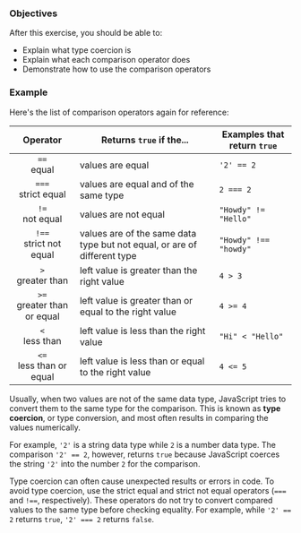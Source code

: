 <!--{ ids:[141], language:'JavaScript', type:'workshop', order: 15, name:'Type Coercion', description:'Coerce one data type into a another... everyone is  doing it!' } -->
### Objectives

After this exercise, you should be able to:

- Explain what type coercion is
- Explain what each comparison operator does
- Demonstrate how to use the comparison operators

### Example

Here's the list of comparison operators again for reference:

| Operator                      | Returns `true` if the...                                                 | Examples that return `true` |
| :---------------------------: | ------------------------------------------------------------------------ | --------------------------- |
| `==`<br>equal                 | values are equal                                                         | `'2' == 2`                  |
| `===`<br>strict equal         | values are equal and of the same type                                    | `2 === 2`                   |
| `!=`<br>not equal             | values are not equal                                                     | `"Howdy" != "Hello"`        |
| `!==`<br>strict not equal     | values are of the same data type but not equal, or are of different type | `"Howdy" !== "howdy"`       |
| `>`<br>greater than           | left value is greater than the right value                               | `4 > 3`                     |
| `>=`<br>greater than or equal | left value is greater than or equal to the right value                   | `4 >= 4`                    |
| `<`<br>less than              | left value is less than the right value                                  | `"Hi" < "Hello"`            |
| `<=`<br>less than or equal    | left value is less than or equal to the right value                      | `4 <= 5`                    |

Usually, when two values are not of the same data type, JavaScript tries to convert them to the same type for the comparison. This is known as __type coercion__, or type conversion, and most often results in comparing the values numerically.

For example, `'2'` is a string data type while `2` is a number data type. The comparison `'2' == 2`, however, returns `true` because JavaScript coerces the string `'2'` into the number `2` for the comparison.

Type coercion can often cause unexpected results or errors in code. To avoid type coercion, use the strict equal and strict not equal operators (`===` and `!==`, respectively). These operators do not try to convert compared values to the same type before checking equality. For example, while `'2' == 2` returns `true`, `'2' === 2` returns `false`.
